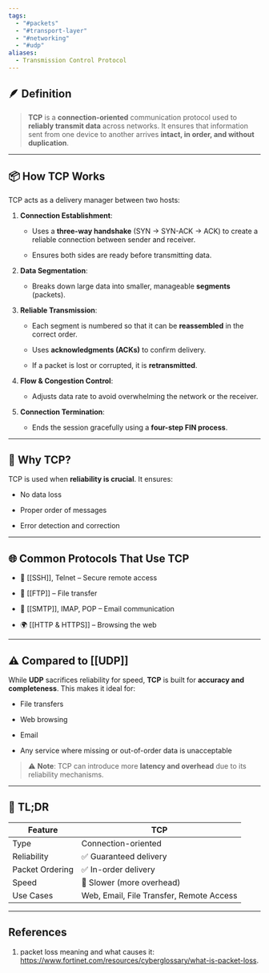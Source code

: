 ```yaml
---
tags:
  - "#packets"
  - "#transport-layer"
  - "#networking"
  - "#udp"
aliases:
  - Transmission Control Protocol
---
```


##  🪶 Definition

> **TCP** is a **connection-oriented** communication protocol used to **reliably transmit data** across networks. It ensures that information sent from one device to another arrives **intact, in order, and without duplication**.

---

## 📦 How TCP Works

TCP acts as a delivery manager between two hosts:

1. **Connection Establishment**:
    
    - Uses a **three-way handshake** (SYN → SYN-ACK → ACK) to create a reliable connection between sender and receiver.
        
    - Ensures both sides are ready before transmitting data.
        
2. **Data Segmentation**:
    
    - Breaks down large data into smaller, manageable **segments** (packets).
        
3. **Reliable Transmission**:
    
    - Each segment is numbered so that it can be **reassembled** in the correct order.
        
    - Uses **acknowledgments (ACKs)** to confirm delivery.
        
    - If a packet is lost or corrupted, it is **retransmitted**.
        
4. **Flow & Congestion Control**:
    
    - Adjusts data rate to avoid overwhelming the network or the receiver.
        
5. **Connection Termination**:
    
    - Ends the session gracefully using a **four-step FIN process**.
        

---

## 📌 Why TCP?

TCP is used when **reliability is crucial**. It ensures:

- No data loss
    
- Proper order of messages
    
- Error detection and correction
    

---

## 🌐 Common Protocols That Use TCP

- 🔐 [[SSH]], Telnet – Secure remote access
    
- 📂 [[FTP]] – File transfer
    
- 📧 [[SMTP]], IMAP, POP – Email communication
    
- 🌍 [[HTTP & HTTPS]] – Browsing the web
    

---

## ⚠️ Compared to [[UDP]]

While **UDP** sacrifices reliability for speed, **TCP** is built for **accuracy and completeness**. This makes it ideal for:

- File transfers
    
- Web browsing
    
- Email
    
- Any service where missing or out-of-order data is unacceptable
    

> ⚠️ **Note**: TCP can introduce more **latency and overhead** due to its reliability mechanisms.

---

## 🧠 TL;DR

|Feature|TCP|
|---|---|
|Type|Connection-oriented|
|Reliability|✅ Guaranteed delivery|
|Packet Ordering|✅ In-order delivery|
|Speed|🐢 Slower (more overhead)|
|Use Cases|Web, Email, File Transfer, Remote Access|

---

## References
1. packet loss meaning and what causes it: https://www.fortinet.com/resources/cyberglossary/what-is-packet-loss.